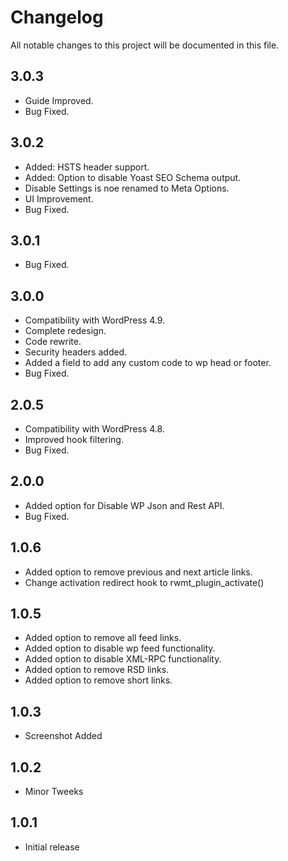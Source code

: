 # Changelog
All notable changes to this project will be documented in this file.

## 3.0.3
* Guide Improved.
* Bug Fixed.

## 3.0.2
* Added: HSTS header support.
* Added: Option to disable Yoast SEO Schema output.
* Disable Settings is noe renamed to Meta Options.
* UI Improvement.
* Bug Fixed.

## 3.0.1
* Bug Fixed.

## 3.0.0
* Compatibility with WordPress 4.9.
* Complete redesign.
* Code rewrite.
* Security headers added.
* Added a field to add any custom code to wp head or footer.
* Bug Fixed.

## 2.0.5
* Compatibility with WordPress 4.8.
* Improved hook filtering.
* Bug Fixed.

## 2.0.0
* Added option for Disable WP Json and Rest API.
* Bug Fixed.

## 1.0.6
* Added option to remove previous and next article links.
* Change activation redirect hook to rwmt_plugin_activate()

## 1.0.5
* Added option to remove all feed links.
* Added option to disable wp feed functionality.
* Added option to disable XML-RPC functionality.
* Added option to remove RSD links.
* Added option to remove short links.

## 1.0.3
* Screenshot Added

## 1.0.2
* Minor Tweeks

## 1.0.1
* Initial release
